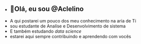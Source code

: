 - <h2>👋Olá, eu sou @Aclelino</h2>
- A qui postarei um pouco dos meu conhecimento  na  aria de Ti
- sou estudante de  Analíse e  Desenvolvimento de  sistema
- E também estudando<i> data science </i>
- estarei aqui sempre contribuindo e aprendendo com vocês

<!---
Aclelino/Aclelino is a ✨ special ✨ repository because its `README.md` (this file) appears on your GitHub profile.
You can click the Preview link to take a look at your changes.
--->
